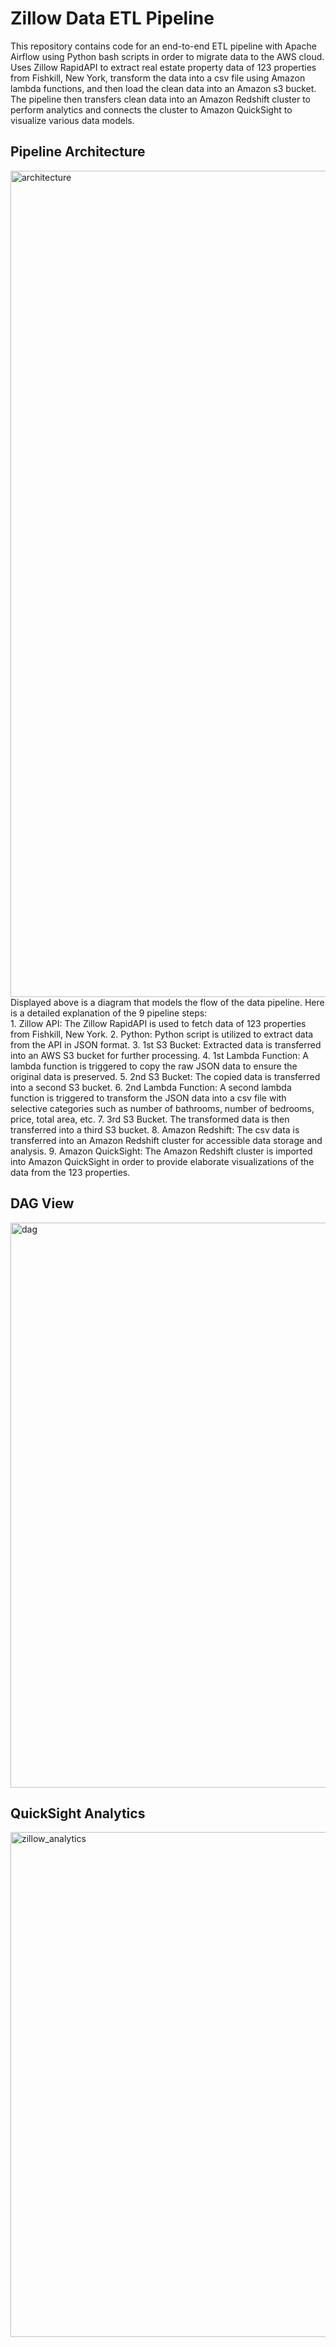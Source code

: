 # Zillow Data ETL Pipeline
This repository contains code for an end-to-end ETL pipeline with Apache Airflow using Python bash scripts in order to migrate data to the AWS cloud. Uses Zillow RapidAPI to extract real estate property data of 123 properties from Fishkill, New York, transform the data into a csv file using Amazon lambda functions, and then load the clean data into an Amazon s3 bucket. The pipeline then transfers clean data into an Amazon Redshift cluster to perform analytics and connects the cluster to Amazon QuickSight to visualize various data models.

## Pipeline Architecture
<img width="1322" alt="architecture" src="https://github.com/user-attachments/assets/b17b7d3c-5215-4380-a963-fe7583872710">
Displayed above is a diagram that models the flow of the data pipeline. Here is a detailed explanation of the 9 pipeline steps:
<br/>
1. Zillow API: The Zillow RapidAPI is used to fetch data of 123 properties from Fishkill, New York.
2. Python: Python script is utilized to extract data from the API in JSON format.
3. 1st S3 Bucket: Extracted data is transferred into an AWS S3 bucket for further processing.
4. 1st Lambda Function: A lambda function is triggered to copy the raw JSON data to ensure the original data is preserved.
5. 2nd S3 Bucket: The copied data is transferred into a second S3 bucket.
6. 2nd Lambda Function: A second lambda function is triggered to transform the JSON data into a csv file with selective categories such as number of bathrooms, number of bedrooms, price, total area, etc.
7. 3rd S3 Bucket. The transformed data is then transferred into a third S3 bucket.
8. Amazon Redshift: The csv data is transferred into an Amazon Redshift cluster for accessible data storage and analysis.
9. Amazon QuickSight: The Amazon Redshift cluster is imported into Amazon QuickSight in order to provide elaborate visualizations of the data from the 123 properties.

## DAG View
<img width="904" alt="dag" src="https://github.com/user-attachments/assets/c4fe401c-8810-41bb-8438-e878ad1519e6">

## QuickSight Analytics
<img width="808" alt="zillow_analytics" src="https://github.com/user-attachments/assets/0e5be674-5d6e-4cfa-910b-bf6d920599d2">



